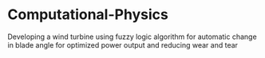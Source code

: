 # Computational-Physics
Developing a wind turbine using fuzzy logic algorithm for automatic change in blade angle for optimized power output and reducing wear and tear
